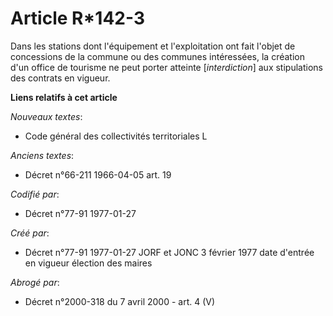 # Article R*142-3

Dans les stations dont l'équipement et l'exploitation ont fait l'objet de concessions de la commune ou des communes
intéressées, la création d'un office de tourisme ne peut porter atteinte [*interdiction*] aux stipulations des contrats en
vigueur.

**Liens relatifs à cet article**

_Nouveaux textes_:

  - Code général des collectivités territoriales L

_Anciens textes_:

  - Décret n°66-211 1966-04-05 art. 19

_Codifié par_:

  - Décret n°77-91 1977-01-27

_Créé par_:

  - Décret n°77-91 1977-01-27 JORF et JONC 3 février 1977 date d'entrée en vigueur élection des maires

_Abrogé par_:

  - Décret n°2000-318 du 7 avril 2000 - art. 4 (V)
